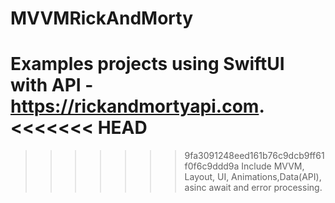 # MVVMRickAndMorty
Examples projects using SwiftUI with API - https://rickandmortyapi.com.
<<<<<<< HEAD
=======

>>>>>>> 9fa3091248eed161b76c9dcb9ff61f0f6c9ddd9a
Include MVVM, Layout, UI, Animations,Data(API), asinc await and error processing.
